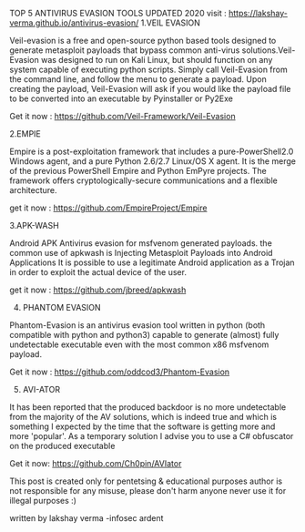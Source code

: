 TOP 5 ANTIVIRUS EVASION TOOLS UPDATED 2020
visit : https://lakshay-verma.github.io/antivirus-evasion/
1.VEIL EVASION

Veil-evasion is a free and open-source python based tools designed to generate metasploit payloads that bypass common anti-virus solutions.Veil-Evasion was designed to run on Kali Linux, but should function on any system capable of executing python scripts. Simply call Veil-Evasion from the command line, and follow the menu to generate a payload. Upon creating the payload, Veil-Evasion will ask if you would like the payload file to be converted into an executable by Pyinstaller or Py2Exe

Get it now : https://github.com/Veil-Framework/Veil-Evasion


2.EMPIE

Empire is a post-exploitation framework that includes a pure-PowerShell2.0 Windows agent, and a pure Python 2.6/2.7 Linux/OS X agent. It is the merge of the previous PowerShell Empire and Python EmPyre projects. The framework offers cryptologically-secure communications and a flexible architecture.

get it now : https://github.com/EmpireProject/Empire


3.APK-WASH

Android APK Antivirus evasion for msfvenom generated payloads. the common use of apkwash is Injecting Metasploit Payloads into Android Applications It is possible to use a legitimate Android application as a Trojan in order to exploit the actual device of the user.

get it now : https://github.com/jbreed/apkwash


4. PHANTOM EVASION

Phantom-Evasion is an antivirus evasion tool written in python (both compatible with python and python3) capable to generate (almost) fully undetectable executable even with the most common x86 msfvenom payload.

Get it now : https://github.com/oddcod3/Phantom-Evasion


5. AVI-ATOR

It has been reported that the produced backdoor is no more undetectable from the majority of the AV solutions, which is indeed true and which is something I expected by the time that the software is getting more and more 'popular'. As a temporary solution I advise you to use a C# obfuscator on the produced executable

Get it now: https://github.com/Ch0pin/AVIator


This post is created only for pentetsing & educational purposes author is not responsible for any misuse, please don't harm anyone never use it for illegal purposes :)

written by
lakshay verma
-infosec ardent

